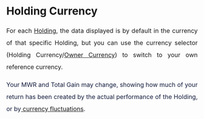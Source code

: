 # Holding Currency

<p style="margin-bottom: 8pt; margin-left: 0in; line-height: 200%; font-size: 16px; text-align: justify;"><span style="font-size:16px;line-height:200%;font-family:color:#131C3C;">For each <a href="http://support.exirio.com/en/support/solutions/articles/80000388166">Holding</a>, the data displayed is by default in the currency of that specific Holding, but you can use the currency selector (Holding Currency/<a href="http://support.exirio.com/en/support/solutions/articles/80000369318">Owner Currency</a>) to switch to your own reference currency.&nbsp;</span></p>

<p style="margin-bottom: 8pt; margin-left: 0in; line-height: 200%; font-size: 15px; text-align: justify;"><span dir="ltr" style="font-size:16px;line-height:200%;font-family:;color:#131C3C;">Your MWR and Total Gain may change, showing how much of your return has been created by the actual performance of the Holding, or by<a href="http://support.exirio.com/en/support/solutions/articles/80000375775">&nbsp;currency fluctuations</a>.</span></p>